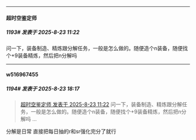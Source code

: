 ﻿
*****

####  超时空鉴定师  
##### 1193#       发表于 2025-8-23 11:22

问一下，装备制造、精炼跟分解任务，一般是怎么做的。随便造个n装备，随便找个+9装备精炼，然后把n分解吗


*****

####  w516967455  
##### 1194#       发表于 2025-8-23 18:17

<blockquote><a href="httphttps://stage1st.com/2b/forum.php?mod=redirect&amp;goto=findpost&amp;pid=68309092&amp;ptid=2141164" target="_blank">超时空鉴定师 发表于 2025-8-23 11:22</a>
问一下，装备制造、精炼跟分解任务，一般是怎么做的。随便造个n装备，随便找个+9装备精炼，然后把n分解吗 ...</blockquote>
分解是日常 直接把每日抽的r和sr强化完分了就行 

